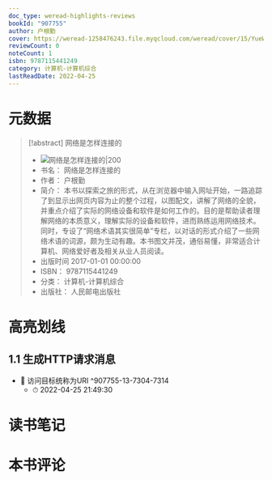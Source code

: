 ```yaml
---
doc_type: weread-highlights-reviews
bookId: "907755"
author: 户根勤
cover: https://weread-1258476243.file.myqcloud.com/weread/cover/15/YueWen_907755/t7_YueWen_907755.jpg
reviewCount: 0
noteCount: 1
isbn: 9787115441249
category: 计算机-计算机综合
lastReadDate: 2022-04-25
---
```

# 元数据
> [!abstract] 网络是怎样连接的
> - ![ 网络是怎样连接的|200](https://weread-1258476243.file.myqcloud.com/weread/cover/15/YueWen_907755/t7_YueWen_907755.jpg)
> - 书名： 网络是怎样连接的
> - 作者： 户根勤
> - 简介： 本书以探索之旅的形式，从在浏览器中输入网址开始，一路追踪了到显示出网页内容为止的整个过程，以图配文，讲解了网络的全貌，并重点介绍了实际的网络设备和软件是如何工作的。目的是帮助读者理解网络的本质意义，理解实际的设备和软件，进而熟练运用网络技术。同时，专设了“网络术语其实很简单”专栏，以对话的形式介绍了一些网络术语的词源，颇为生动有趣。本书图文并茂，通俗易懂，非常适合计算机、网络爱好者及相关从业人员阅读。
> - 出版时间 2017-01-01 00:00:00
> - ISBN： 9787115441249
> - 分类： 计算机-计算机综合
> - 出版社： 人民邮电出版社

# 高亮划线

## 1.1 生成HTTP请求消息


- 📌 访问目标统称为URI ^907755-13-7304-7314
    - ⏱ 2022-04-25 21:49:30 
# 读书笔记

# 本书评论
